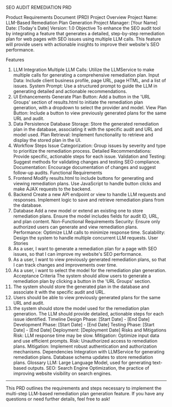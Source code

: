 SEO AUDIT REMEDIATION PRD

Product Requirements Document (PRD)
Project Overview
Project Name: LLM-Based Remediation Plan Generation
Project Manager: [Your Name]
Date: [Today's Date]
Version: 1.0
Objective
To enhance the SEO audit tool by integrating a feature that generates a detailed, step-by-step remediation plan for web pages with SEO issues using multiple LLM calls. This feature will provide users with actionable insights to improve their website's SEO performance.

Features
1. LLM Integration
Multiple LLM Calls: Utilize the LLMService to make multiple calls for generating a comprehensive remediation plan.
Input Data: Include client business profile, page URL, page HTML, and a list of issues.
System Prompt: Use a structured prompt to guide the LLM in generating detailed and actionable recommendations.
2. UI Enhancements
Generate Plan Button: Add a button in the 'URL Groups' section of results.html to initiate the remediation plan generation, with a dropdown to select the provider and model.
View Plan Button: Include a button to view previously generated plans for the same URL and audit.
3. Data Persistence
Database Storage: Store the generated remediation plan in the database, associating it with the specific audit and URL and model used.
Plan Retrieval: Implement functionality to retrieve and display the stored plan in the UI.
4. Workflow Steps
Issue Categorization: Group issues by severity and type to prioritize the remediation process.
Detailed Recommendations: Provide specific, actionable steps for each issue.
Validation and Testing: Suggest methods for validating changes and testing SEO compliance.
Documentation: Encourage documentation of changes and suggest follow-up audits.
Functional Requirements
1. Frontend
Modify results.html to include buttons for generating and viewing remediation plans.
Use JavaScript to handle button clicks and make AJAX requests to the backend.
2. Backend
Create a new API endpoint or view to handle LLM requests and responses.
Implement logic to save and retrieve remediation plans from the database.
3. Database
Add a new model or extend an existing one to store remediation plans.
Ensure the model includes fields for audit ID, URL, and plan content.
Non-Functional Requirements
Security: Ensure only authorized users can generate and view remediation plans.
Performance: Optimize LLM calls to minimize response time.
Scalability: Design the system to handle multiple concurrent LLM requests.
User Stories
1. As a user, I want to generate a remediation plan for a page with SEO issues, so that I can improve my website's SEO performance.
2. As a user, I want to view previously generated remediation plans, so that I can track changes and improvements over time.
3. As a user, i want to select the model for the remediation plan generation.
Acceptance Criteria
The system should allow users to generate a remediation plan by clicking a button in the 'URL Groups' section.
2. The system should store the generated plan in the database and associate it with the specific audit and URL.
3. Users should be able to view previously generated plans for the same URL and audit.
4. the system should store the model used for the remediation plan generation.
The LLM should provide detailed, actionable steps for each issue identified.
Timeline
Design Phase: [Start Date] - [End Date]
Development Phase: [Start Date] - [End Date]
Testing Phase: [Start Date] - [End Date]
Deployment: [Deployment Date]
Risks and Mitigations
Risk: LLM response time may be slow.
Mitigation: Optimize input data and use efficient prompts.
Risk: Unauthorized access to remediation plans.
Mitigation: Implement robust authentication and authorization mechanisms.
Dependencies
Integration with LLMService for generating remediation plans.
Database schema updates to store remediation plans.
Glossary
LLM: Large Language Model, used for generating text-based outputs.
SEO: Search Engine Optimization, the practice of improving website visibility on search engines.
---
This PRD outlines the requirements and steps necessary to implement the multi-step LLM-based remediation plan generation feature. If you have any questions or need further details, feel free to ask!